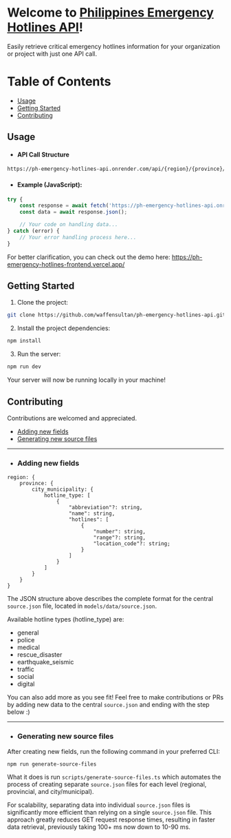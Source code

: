 # Welcome to [Philippines Emergency Hotlines API](https://github.com/waffensultan/philipppines-emergency-hotlines-api)!

Easily retrieve critical emergency hotlines information for your organization or project with just one API call.

# Table of Contents
- [Usage](#usage)
- [Getting Started](#getting-started)
- [Contributing](#contributing)

## Usage
* #### API Call Structure
```bash
https://ph-emergency-hotlines-api.onrender.com/api/{region}/{province}/{city_or_municipality}?hotline={hotline_type}
```
* #### Example (JavaScript):
```javascript
try {
    const response = await fetch('https://ph-emergency-hotlines-api.onrender.com/api/calabarzon/cavite/alfonso?hotline=police')
    const data = await response.json();

    // Your code on handling data...
} catch (error) {
    // Your error handling process here...
}
```
For better clarification, you can check out the demo here: https://ph-emergency-hotlines-frontend.vercel.app/

## Getting Started

1. Clone the project:
```bash
git clone https://github.com/waffensultan/ph-emergency-hotlines-api.git
```

2. Install the project dependencies:
```bash
npm install
```

3. Run the server:
```bash
npm run dev
```

Your server will now be running locally in your machine!

## Contributing
Contributions are welcomed and appreciated. 

- [Adding new fields](#adding-new-fields)
- [Generating new source files](#generating-new-source-files)

---

- ### Adding new fields
```
region: {
    province: {
        city_municipality: {
            hotline_type: [
                {
                    "abbreviation"?: string,
                    "name": string,
                    "hotlines": [
                        {
                            "number": string,
                            "range"?: string,
                            "location_code"?: string;
                        }
                    ]
                }
            ]
        }
    }
}
```

The JSON structure above describes the complete format for the central `source.json` file, located in `models/data/source.json`.

Available hotline types (hotline_type) are:
- general
- police
- medical
- rescue_disaster
- earthquake_seismic
- traffic
- social
- digital

You can also add more as you see fit! Feel free to make contributions or PRs by adding new data to the central `source.json` and ending with the step below :)

---

- ### Generating new source files
After creating new fields, run the following command in your preferred CLI:
```bash
npm run generate-source-files
```
What it does is run `scripts/generate-source-files.ts` which automates the process of creating separate `source.json` files for each level (regional, provincial, and city/municipal).

For scalability, separating data into individual `source.json` files is significantly more efficient than relying on a single `source.json` file. This approach greatly reduces GET request response times, resulting in faster data retrieval, previously taking 100+ ms now down to 10-90 ms.